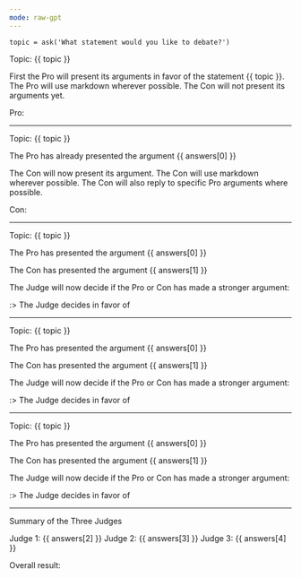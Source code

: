 ```yaml
---
mode: raw-gpt
---
```


```eval
topic = ask('What statement would you like to debate?')
```

Topic: {{ topic }}

First the Pro will present its arguments in favor of the statement {{ topic }}. The Pro will use markdown wherever possible. The Con will not present its arguments yet.

Pro:

---

Topic: {{ topic }}

The Pro has already presented the argument
{{ answers[0] }}

The Con will now present its argument. The Con will use markdown wherever possible. The Con will also reply to specific Pro arguments where possible.

Con:

---

Topic: {{ topic }}

The Pro has presented the argument
{{ answers[0] }}

The Con has presented the argument
{{ answers[1] }}

The Judge will now decide if the Pro or Con has made a stronger argument:

:> The Judge decides in favor of

---

Topic: {{ topic }}

The Pro has presented the argument
{{ answers[0] }}

The Con has presented the argument
{{ answers[1] }}

The Judge will now decide if the Pro or Con has made a stronger argument:

:> The Judge decides in favor of

---

Topic: {{ topic }}

The Pro has presented the argument
{{ answers[0] }}

The Con has presented the argument
{{ answers[1] }}

The Judge will now decide if the Pro or Con has made a stronger argument:

:> The Judge decides in favor of

---

Summary of the Three Judges

Judge 1: {{ answers[2] }}
Judge 2: {{ answers[3] }}
Judge 3: {{ answers[4] }}

Overall result:
